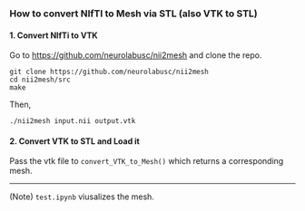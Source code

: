 ### How to convert NIfTI to Mesh via STL (also VTK to STL)

#### 1. Convert NIfTi to VTK<br>
Go to https://github.com/neurolabusc/nii2mesh and clone the repo.
```
git clone https://github.com/neurolabusc/nii2mesh
cd nii2mesh/src
make
```
Then,
```
./nii2mesh input.nii output.vtk
```

#### 2. Convert VTK to STL and Load it
Pass  the vtk file to ```convert_VTK_to_Mesh()``` which returns a corresponding mesh.

-------------------
(Note)<brs>
```test.ipynb``` viusalizes the mesh.

